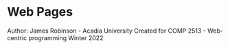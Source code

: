 # Web Pages

Author: James Robinson - Acadia University
Created for COMP 2513 - Web-centric programming
Winter 2022
